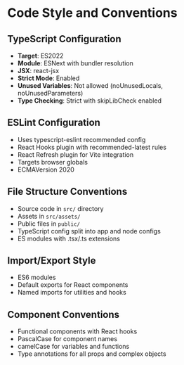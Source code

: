 # Code Style and Conventions

## TypeScript Configuration
- **Target**: ES2022
- **Module**: ESNext with bundler resolution
- **JSX**: react-jsx
- **Strict Mode**: Enabled
- **Unused Variables**: Not allowed (noUnusedLocals, noUnusedParameters)
- **Type Checking**: Strict with skipLibCheck enabled

## ESLint Configuration
- Uses typescript-eslint recommended config
- React Hooks plugin with recommended-latest rules
- React Refresh plugin for Vite integration
- Targets browser globals
- ECMAVersion 2020

## File Structure Conventions
- Source code in `src/` directory
- Assets in `src/assets/`
- Public files in `public/`
- TypeScript config split into app and node configs
- ES modules with .tsx/.ts extensions

## Import/Export Style
- ES6 modules
- Default exports for React components
- Named imports for utilities and hooks

## Component Conventions
- Functional components with React hooks
- PascalCase for component names
- camelCase for variables and functions
- Type annotations for all props and complex objects